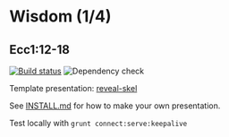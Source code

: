 # Wisdom (1/4)
## Ecc1:12-18

[![Build status](https://github.com/sermons/wisdom/actions/workflows/build.yml/badge.svg)](https://github.com/sermons/wisdom/actions/workflows/build.yml)
![Dependency check](https://img.shields.io/librariesio/github/sermons/wisdom)

Template presentation: [reveal-skel](https://github.com/sermons/reveal-skel)

See [INSTALL.md](INSTALL.md)
for how to make your own presentation.

Test locally with `grunt connect:serve:keepalive`
